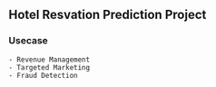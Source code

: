 ## Hotel Resvation Prediction Project

### Usecase
    - Revenue Management
    - Targeted Marketing 
    - Fraud Detection